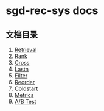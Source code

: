 # sgd-rec-sys docs          

## 文档目录
1) [Retrieval](./retrieval/index.md)
2) [Rank](./rank/index.md)
3) [Cross](./cross/index.md)
4) [Lastn](./lastn/index.md)
5) [Filter](./filter/index.md)
6) [Reorder](./reorder/index.md)
7) [Coldstart](./coldstart/index.md)
8) [Metrics](./metrics/index.md)
9) [A/B Test ](./ab_test/index.md)